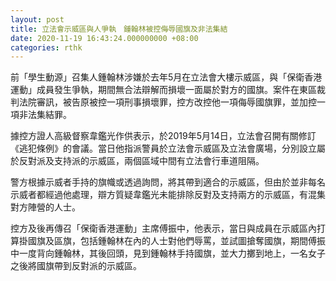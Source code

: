 ```yaml
---
layout: post
title: 立法會示威區與人爭執　鍾翰林被控侮辱國旗及非法集結
date: 2020-11-19 16:43:24.000000000 +08:00
categories: rthk
---
```


前「學生動源」召集人鍾翰林涉嫌於去年5月在立法會大樓示威區，與「保衛香港運動」成員發生爭執，期間無合法辯解而損壞一面屬於對方的國旗。案件在東區裁判法院審訊，被告原被控一項刑事損壞罪，控方改控他一項侮辱國旗罪，並加控一項非法集結罪。

據控方證人高級督察韋鑑光作供表示，於2019年5月14日，立法會召開有關修訂《逃犯條例》的會議。當日他指派警員於立法會示威區及立法會廣場，分別設立屬於反對派及支持派的示威區，兩個區域中間有立法會行車道阻隔。

警方根據示威者手持的旗幟或透過詢問，將其帶到適合的示威區，但由於並非每名示威者都經過他處理，辯方質疑韋鑑光未能排除反對及支持兩方的示威區，有混集對方陣營的人士。

控方及後再傳召「保衛香港運動」主席傅振中，他表示，當日與成員在示威區內打算掛國旗及區旗，包括鍾翰林在內的人士對他們辱罵，並試圖搶奪國旗，期間傅振中一度背向鍾翰林，其後回頭，見到鍾翰林手持國旗，並大力擲到地上，一名女子之後將國旗帶到反對派的示威區。

